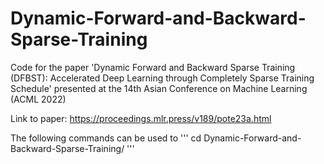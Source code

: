 # Dynamic-Forward-and-Backward-Sparse-Training
Code for the paper 'Dynamic Forward and Backward Sparse Training (DFBST): Accelerated Deep Learning through Completely Sparse Training Schedule' presented at the 14th Asian Conference on Machine Learning (ACML 2022)

Link to paper: https://proceedings.mlr.press/v189/pote23a.html

The following commands can be used to 
'''
cd Dynamic-Forward-and-Backward-Sparse-Training/
'''



